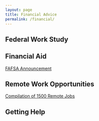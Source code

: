 ```yaml
---
layout: page
title: Financial Advice
permalink: /financial/
---
```


## Federal Work Study

## Financial Aid
[FAFSA Announcement](https://ifap.ed.gov/electronic-announcements/030520Guidance4interruptionsrelated2CoronavirusCOVID19)

## Remote Work Opportunities
[Compilation of 1500 Remote Jobs](https://docs.google.com/spreadsheets/u/1/d/1M-8J7z605dcPhUjYfyiKVxuci0e4AWsDLo_tvs19C5M/htmlview?fbclid=IwAR2JpqenYhjNbt0wstkTqF21_JYMZHeqUIU6_SXz0R11AOjXwhSWx9MMrSA)

## Getting Help